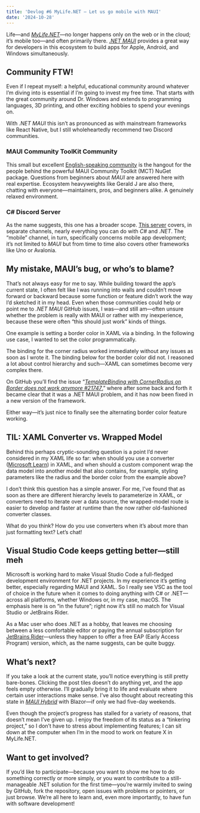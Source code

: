 ```yaml
---
title: 'Devlog #6 MyLife.NET — Let us go mobile with MAUI'
date: '2024-10-28'
---
```


Life—and _[MyLife.NET](https://github.com/tscholze/dotnet-mylife)_—no longer happens only on the web or in the cloud; it’s mobile too—and often primarily there. _[.NET MAUI](https://learn.microsoft.com/de-de/dotnet/maui/what-is-maui?view=net-maui-8.0)_ provides a great way for developers in this ecosystem to build apps for Apple, Android, and Windows simultaneously.

Community FTW!
--------------

Even if I repeat myself: a helpful, educational community around whatever I’m diving into is essential if I’m going to invest my free time. That starts with the great community around Dr. Windows and extends to programming languages, 3D printing, and other exciting hobbies to spend your evenings on.

With _.NET MAUI_ this isn’t as pronounced as with mainstream frameworks like React Native, but I still wholeheartedly recommend two Discord communities.

### MAUI Community ToolKit Community

This small but excellent [English-speaking community](https://discord.gg/5h9jzdHP) is the hangout for the people behind the powerful MAUI Community Toolkit (MCT) NuGet package. Questions from beginners about _MAUI_ are answered here with real expertise. Ecosystem heavyweights like Gerald J are also there, chatting with everyone—maintainers, pros, and beginners alike. A genuinely relaxed environment.

### C# Discord Server

As the name suggests, this one has a broader scope. [This server](https://discord.gg/csharp) covers, in separate channels, nearly everything you can do with _C#_ and _.NET_. The “mobile” channel, in turn, specifically concerns mobile app development; it’s not limited to _MAUI_ but from time to time also covers other frameworks like Uno or Avalonia.

My mistake, MAUI’s bug, or who’s to blame?
------------------------------------------

That’s not always easy for me to say. While building toward the app’s current state, I often felt like I was running into walls and couldn’t move forward or backward because some function or feature didn’t work the way I’d sketched it in my head. Even when those communities could help or point me to _.NET MAUI_ GitHub issues, I was—and still am—often unsure whether the problem is really with MAUI or rather with my inexperience, because these were often “this should just work” kinds of things.

One example is setting a border color in XAML via a binding. In the following use case, I wanted to set the color programmatically.

The binding for the corner radius worked immediately without any issues as soon as I wrote it. The binding below for the border color did not. I reasoned a lot about control hierarchy and such—XAML can sometimes become very complex there.

On GitHub you’ll find the issue “_[TemplateBinding with CornerRadius on Border does not work anymore #21747](https://github.com/dotnet/maui/issues/21747)_,” where after some back and forth it became clear that it was a .NET MAUI problem, and it has now been fixed in a new version of the framework.

Either way—it’s just nice to finally see the alternating border color feature working.

TIL: XAML Converter vs. Wrapped Model
-------------------------------------

Behind this perhaps cryptic-sounding question is a point I’d never considered in my XAML life so far: when should you use a converter ([Microsoft Learn](https://learn.microsoft.com/de-de/dotnet/maui/fundamentals/data-binding/converters?view=net-maui-8.0)) in XAML, and when should a custom component wrap the data model into another model that also contains, for example, styling parameters like the radius and the border color from the example above?

I don’t think this question has a simple answer. For me, I’ve found that as soon as there are different hierarchy levels to parameterize in XAML, or converters need to iterate over a data source, the wrapped-model route is easier to develop and faster at runtime than the now rather old-fashioned converter classes.

What do you think? How do you use converters when it’s about more than just formatting text? Let’s chat!

Visual Studio Code keeps getting better—still meh
--------------------------------------------------

Microsoft is working hard to make Visual Studio Code a full-fledged development environment for .NET projects. In my experience it’s getting better, especially regarding MAUI and XAML. So I really see VSC as the tool of choice in the future when it comes to doing anything with C# or .NET—across all platforms, whether Windows or, in my case, macOS. The emphasis here is on “in the future”; right now it’s still no match for Visual Studio or JetBrains Rider.

As a Mac user who does .NET as a hobby, that leaves me choosing between a less comfortable editor or paying the annual subscription for [JetBrains Rider](https://www.jetbrains.com/de-de/rider/)—unless they happen to offer a free EAP (Early Access Program) version, which, as the name suggests, can be quite buggy.

What’s next?
------------

If you take a look at the current state, you’ll notice everything is still pretty bare-bones. Clicking the post tiles doesn’t do anything yet, and the app feels empty otherwise. I’ll gradually bring it to life and evaluate where certain user interactions make sense. I’ve also thought about recreating this state in [_MAUI Hybrid_](https://learn.microsoft.com/de-de/aspnet/core/blazor/hybrid/tutorials/maui?view=aspnetcore-8.0) with Blazor—if only we had five-day weekends.

Even though the project’s progress has stalled for a variety of reasons, that doesn’t mean I’ve given up. I enjoy the freedom of its status as a “tinkering project,” so I don’t have to stress about implementing features; I can sit down at the computer when I’m in the mood to work on feature X in MyLife.NET.

Want to get involved?
---------------------

If you’d like to participate—because you want to show me how to do something correctly or more simply, or you want to contribute to a still-manageable .NET solution for the first time—you’re warmly invited to swing by GitHub, fork the repository, open issues with problems or pointers, or just browse. We’re all here to learn and, even more importantly, to have fun with software development!
